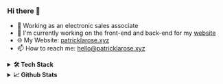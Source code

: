 ### Hi there 👋
- 💼 Working as an electronic sales associate
- 🔭 I'm currently working on the front-end and back-end for my [website](https://www.patricklarose.xyz)
- 🌐 My Website: [patricklarose.xyz](https://patricklarose.xyz)
- 📫 How to reach me: [hello@patricklarose.xyz](mailto:hello@patricklarose.xyz)

<details>
<summary><b>🛠️ Tech Stack</b></summary>
<p>

| **Category** | **Technologies** |
| - | - |
**Languages** | [![Python](https://img.shields.io/static/v1?label=&message=Python&color=3C78A9&logo=python&logoColor=FFFFFF)](https://www.python.org/) [![JavaScript](https://img.shields.io/static/v1?label=&message=JavaScript&color=yellow&logo=javascript&logoColor=FFFFFF)](https://www.javascript.com/) [![Bash](https://img.shields.io/static/v1?label=&message=Bash&color=272e33&logo=gnubash&logoColor=FFFFFF)](https://www.gnu.org/software/bash/) [![CSS3](https://img.shields.io/static/v1?label=&message=CSS3&color=2465f1&logo=css3&logoColor=FFFFFF)](https://developer.mozilla.org/en-US/docs/Web/CSS) [![HTML5](https://img.shields.io/static/v1?label=&message=HTML5&color=f16529&logo=html5&logoColor=FFFFFF)](https://developer.mozilla.org/en-US/docs/Learn/HTML)
**Misc** | [![Linux](https://img.shields.io/static/v1?label=&message=Linux&color=dfa509&logo=linux&logoColor=FFFFFF)](https://www.linux.org/) [![Docker](https://img.shields.io/static/v1?label=&message=Docker&color=2496ED&logo=docker&logoColor=FFFFFF)](https://docker.com/) [![Git](https://img.shields.io/static/v1?label=&message=Git&color=e44c30&logo=git&logoColor=FFFFFF)](https://git-scm.com/) [![Markdown](https://img.shields.io/static/v1?label=&message=Markdown&color=000000&logo=markdown&logoColor=FFFFFF)](https://en.wikipedia.org/wiki/Markdown)
**Hardware** | [![Raspberry Pi](https://img.shields.io/static/v1?label=&message=RaspberryPi&color=ce1d56&logo=raspberrypi&logoColor=FFFFFF)](https://www.raspberrypi.org/) [![Arduino](https://img.shields.io/static/v1?label=&message=Arduino&color=00989d&logo=arduino&logoColor=FFFFFF)](https://www.arduino.cc/)
**Editors** | [![VS Code](https://img.shields.io/static/v1?label=&message=VS%20Code&color=9013FE&logo=visualstudiocode&logoColor=FFFFFF)](https://code.visualstudio.com/) [![Vim](https://img.shields.io/static/v1?label=&message=Vim&color=019733&logo=vim&logoColor=FFFFFF)](https://www.vim.org/)
</details>

<details>
<summary><b>📈 Github Stats</b></summary>
<p>

[![Patrick's GitHub stats](https://github-readme-stats.vercel.app/api?username=patricklarose&theme=dark)](https://github.com/anuraghazra/github-readme-stats)
</details>
